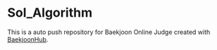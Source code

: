 # Sol_Algorithm
This is a auto push repository for Baekjoon Online Judge created with [BaekjoonHub](https://github.com/BaekjoonHub/BaekjoonHub).
